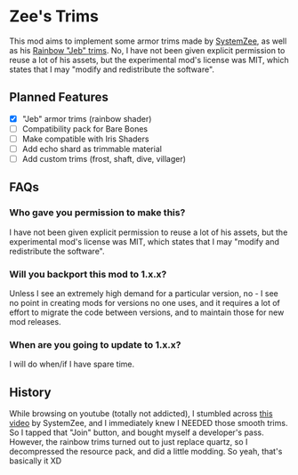 # Zee's Trims

This mod aims to implement some armor trims made by [SystemZee](https://www.youtube.com/@syszee), as well as his [Rainbow "Jeb" trims](https://youtu.be/MEwsfdl_zzk?t=1750&si=qBTxGidL4Jzsb392). No, I have not been given explicit permission to reuse a lot of his assets, but the experimental mod's license was MIT, which states that I may "modify and redistribute the software".

## Planned Features
- [x] "Jeb" armor trims (rainbow shader)
- [ ] Compatibility pack for Bare Bones
- [ ] Make compatible with Iris Shaders
- [ ] Add echo shard as trimmable material
- [ ] Add custom trims (frost, shaft, dive, villager)

## FAQs

### Who gave you permission to make this?
I have not been given explicit permission to reuse a lot of his assets, but the experimental mod's license was MIT, which states that I may "modify and redistribute the software".

### Will you backport this mod to 1.x.x?
Unless I see an extremely high demand for a particular version, no - I see no point in creating mods for versions no one uses, and it requires a lot of effort to migrate the code between versions, and to maintain those for new mod releases.

### When are you going to update to 1.x.x?
I will do when/if I have spare time.

## History
While browsing on youtube (totally not addicted), I stumbled across [this video](https://youtu.be/MEwsfdl_zzk?t=1750&si=qBTxGidL4Jzsb392) by SystemZee, and I immediately knew I NEEDED those smooth trims. So I tapped that "Join" button, and bought myself a developer's pass. However, the rainbow trims turned out to just replace quartz, so I decompressed the resource pack, and did a little modding. So yeah, that's basically it XD
